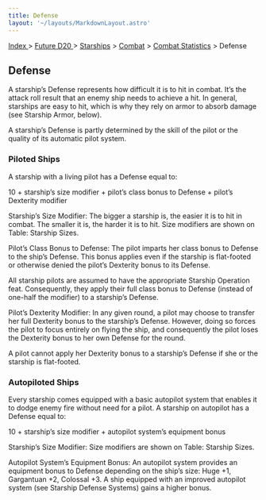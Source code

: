 ```yaml
---
title: Defense
layout: '~/layouts/MarkdownLayout.astro'
---
```


[ Index ](/) > [ Future D20 ](/future.d20.srd) > [Starships](/future.d20.srd/starships) > [Combat](/future.d20.srd/starships/combat) > [Combat Statistics](/future.d20.srd/starships/combat/combat.statistics) > Defense

## Defense

A starship’s Defense represents how difficult it is to hit in combat. It’s the
attack roll result that an enemy ship needs to achieve a hit. In general,
starships are easy to hit, which is why they rely on armor to absorb damage
(see Starship Armor, below).

A starship’s Defense is partly determined by the skill of the pilot or the
quality of its automatic pilot system.

### Piloted Ships

A starship with a living pilot has a Defense equal to:

10 + starship’s size modifier + pilot’s class bonus to Defense + pilot’s
Dexterity modifier

Starship’s Size Modifier: The bigger a starship is, the easier it is to hit in
combat. The smaller it is, the harder it is to hit. Size modifiers are shown
on Table: Starship Sizes.

Pilot’s Class Bonus to Defense: The pilot imparts her class bonus to Defense
to the ship’s Defense. This bonus applies even if the starship is flat-footed
or otherwise denied the pilot’s Dexterity bonus to its Defense.

All starship pilots are assumed to have the appropriate Starship Operation
feat. Consequently, they apply their full class bonus to Defense (instead of
one-half the modifier) to a starship’s Defense.

Pilot’s Dexterity Modifier: In any given round, a pilot may choose to transfer
her full Dexterity bonus to the starship’s Defense. However, doing so forces
the pilot to focus entirely on flying the ship, and consequently the pilot
loses the Dexterity bonus to her own Defense for the round.

A pilot cannot apply her Dexterity bonus to a starship’s Defense if she or the
starship is flat-footed.

### Autopiloted Ships

Every starship comes equipped with a basic autopilot system that enables it to
dodge enemy fire without need for a pilot. A starship on autopilot has a
Defense equal to:

10 + starship’s size modifier + autopilot system’s equipment bonus

Starship’s Size Modifier: Size modifiers are shown on Table: Starship Sizes.

Autopilot System’s Equipment Bonus: An autopilot system provides an equipment
bonus to Defense depending on the ship’s size: Huge +1, Gargantuan +2,
Colossal +3. A ship equipped with an improved autopilot system (see Starship
Defense Systems) gains a higher bonus.

